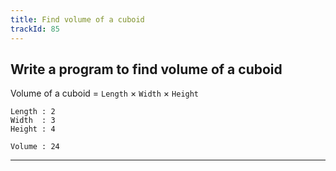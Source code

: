 ```yaml
---
title: Find volume of a cuboid
trackId: 85
---
```


## Write a program to find volume of a cuboid

Volume of a cuboid = `Length` × `Width` × `Height`

```
Length : 2
Width  : 3
Height : 4

Volume : 24
```


---